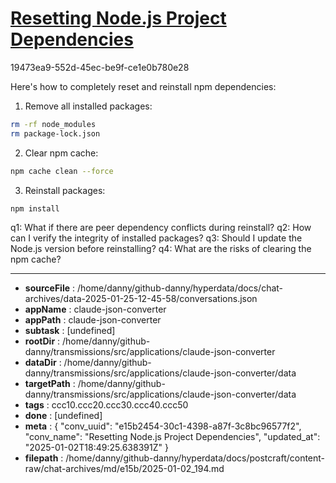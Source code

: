 # [Resetting Node.js Project Dependencies](https://claude.ai/chat/e15b2454-30c1-4398-a87f-3c8bc96577f2)

19473ea9-552d-45ec-be9f-ce1e0b780e28

 Here's how to completely reset and reinstall npm dependencies:

1. Remove all installed packages:
```bash
rm -rf node_modules
rm package-lock.json
```

2. Clear npm cache:
```bash
npm cache clean --force
```

3. Reinstall packages:
```bash
npm install
```

q1: What if there are peer dependency conflicts during reinstall?
q2: How can I verify the integrity of installed packages?
q3: Should I update the Node.js version before reinstalling?
q4: What are the risks of clearing the npm cache?

---

* **sourceFile** : /home/danny/github-danny/hyperdata/docs/chat-archives/data-2025-01-25-12-45-58/conversations.json
* **appName** : claude-json-converter
* **appPath** : claude-json-converter
* **subtask** : [undefined]
* **rootDir** : /home/danny/github-danny/transmissions/src/applications/claude-json-converter
* **dataDir** : /home/danny/github-danny/transmissions/src/applications/claude-json-converter/data
* **targetPath** : /home/danny/github-danny/transmissions/src/applications/claude-json-converter/data
* **tags** : ccc10.ccc20.ccc30.ccc40.ccc50
* **done** : [undefined]
* **meta** : {
  "conv_uuid": "e15b2454-30c1-4398-a87f-3c8bc96577f2",
  "conv_name": "Resetting Node.js Project Dependencies",
  "updated_at": "2025-01-02T18:49:25.638391Z"
}
* **filepath** : /home/danny/github-danny/hyperdata/docs/postcraft/content-raw/chat-archives/md/e15b/2025-01-02_194.md